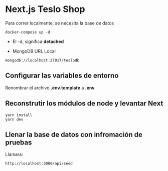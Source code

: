 <!-- @format -->

# Next.js Teslo Shop

Para correr localmente, se necesita la base de datos

```
docker-compose up -d
```

- El -d, significa **detached**

- MongoDB URL Local

```
mongodb://localhost:27017/teslodb
```

## Configurar las variables de entorno

Renombrar el archivo **.env.template** a **.env**

## Reconstrutir los módulos de node y levantar Next

```
yarn install
yarn dev
```

## Llenar la base de datos con infromación de pruebas

Llamara:

```
http://localhost:3000/api/seed
```
